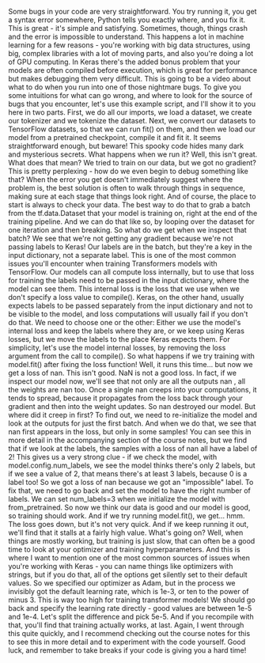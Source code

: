 Some bugs in your code are very straightforward. You try running it, you get a syntax error somewhere, Python tells you exactly where, and you fix it. This is great - it's simple and satisfying. Sometimes, though, things crash and the error is impossible to understand. This happens a lot in machine learning for a few reasons - you're working with big data structures, using big, complex libraries with a lot of moving parts, and also you're doing a lot of GPU computing. In Keras there's the added bonus problem that your models are often compiled before execution, which is great for performance but makes debugging them very difficult. This is going to be a video about what to do when you run into one of those nightmare bugs. To give you some intuitions for what can go wrong, and where to look for the source of bugs that you encounter, let's use this example script, and I'll show it to you here in two parts. First, we do all our imports, we load a dataset, we create our tokenizer and we tokenize the dataset. Next, we convert our datasets to TensorFlow datasets, so that we can run fit() on them, and then we load our model from a pretrained checkpoint, compile it and fit it.  It seems straightforward enough, but beware! This spooky code hides many dark and mysterious secrets. What happens when we run it? Well, this isn't great. What does that mean? We tried to train on our data, but we got no gradient? This is pretty perplexing - how do we even begin to debug something like that? When the error you get doesn't immediately suggest where the problem is, the best solution is often to walk through things in sequence, making sure at each stage that things look right. And of course, the place to start is always to check your data. The best way to do that to grab a batch from the tf.data.Dataset that your model is training on, right at the end of the training pipeline. And we can do that like so, by looping over the dataset for one iteration and then breaking. So what do we get when we inspect that batch? We see that we're not getting any gradient because we're not passing labels to Keras! Our labels are in the batch, but they're a key in the input dictionary, not a separate label. This is one of the most common issues you'll encounter when training Transformers models with TensorFlow. Our models can all compute loss internally, but to use that loss for training the labels need to be passed in the input dictionary, where the model can see them. This internal loss is the loss that we use when we don't specify a loss value to compile(). Keras, on the other hand, usually expects labels to be passed separately from the input dictionary and not to be visible to the model, and loss computations will usually fail if you don't do that. We need to choose one or the other: Either we use the model's internal loss and keep the labels where they are, or we keep using Keras losses, but we move the labels to the place Keras expects them. For simplicity, let's use the model internal losses, by removing the loss argument from the call to compile(). So what happens if we try training with model.fit() after fixing the loss function! Well, it runs this time... but now we get a loss of nan. This isn't good. NaN is not a good loss. In fact, if we inspect our model now, we'll see that not only are all the outputs nan , all the weights are nan too. Once a single nan creeps into your computations, it tends to spread, because it propagates from the loss back through your gradient and then into the weight updates. So nan destroyed our model. But where did it creep in first? To find out, we need to re-initialize the model and look at the outputs for just the first batch. And when we do that, we see that nan first appears in the loss, but only in some samples! You can see this in more detail in the accompanying section of the course notes, but we find that if we look at the labels, the samples with a loss of nan all have a label of 2! This gives us a very strong clue - if we check the model, with model.config.num_labels, we see the model thinks there's only 2 labels, but if we see a value of 2, that means there's at least 3 labels, because 0 is a label too! So we got a loss of nan because we got an "impossible" label. To fix that, we need to go back and set the model to have the right number of labels. We can set num_labels=3 when we initialize the model with from_pretrained. So now we think our data is good and our model is good, so training should work. And if we try running model.fit(), we get... hmm. The loss goes down, but it's not very quick. And if we keep running it out, we'll find that it stalls at a fairly high value. What's going on? Well, when things are mostly working, but training is just slow, that can often be a good time to look at your optimizer and training hyperparameters. And this is where I want to mention one of the most common sources of issues when you're working with Keras - you can name things like optimizers with strings, but if you do that, all of the options get silently set to their default values. So we specified our optimizer as Adam, but in the process we invisibly got the default learning rate, which is 1e-3, or ten to the power of minus 3. This is way too high for training transformer models! We should go back and specify the learning rate directly - good values are between 1e-5 and 1e-4. Let's split the difference and pick 5e-5. And if you recompile with that, you'll find that training actually works, at last. Again, I went through this quite quickly, and I recommend checking out the course notes for this to see this in more detail and to experiment with the code yourself. Good luck, and remember to take breaks if your code is giving you a hard time!